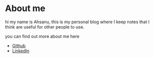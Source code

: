 # About me

hi my name is Ahsanu, this is my personal blog where I keep notes that I think are useful for other people to use.

you can find out more about me here 

- [Github](https://github.com/ahsanu123)
- [LinkedIn](https://www.linkedin.com/in/ahsanu-amala/)
